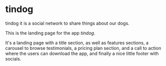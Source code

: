# tindog
tindog it is a social network to share things about our dogs.

This is the landing page for the app *tindog*.

It's a landing page with a title section, as well as features sections, a carousel to browse testimonials, a pricing plan section, and a call to action where the users can download the app, and finally a nice little footer with socials.
